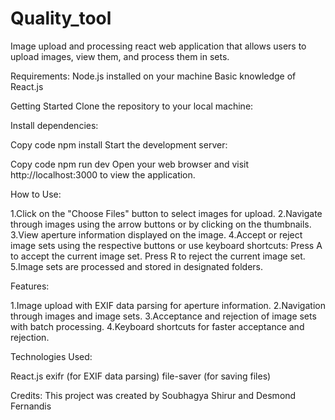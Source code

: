 # Quality_tool
Image upload and processing  react web application that allows users to upload images, view them, and process them in sets.


Requirements:
Node.js installed on your machine
Basic knowledge of React.js


Getting Started
Clone the repository to your local machine:


Install dependencies:


Copy code
npm install
Start the development server:


Copy code
npm run dev
Open your web browser and visit http://localhost:3000 to view the application.

How to Use:

1.Click on the "Choose Files" button to select images for upload.
2.Navigate through images using the arrow buttons or by clicking on the thumbnails.
3.View aperture information displayed on the image.
4.Accept or reject image sets using the respective buttons or use keyboard shortcuts:
     Press A to accept the current image set.
     Press R to reject the current image set.
5.Image sets are processed and stored in designated folders.


Features:

1.Image upload with EXIF data parsing for aperture information.
2.Navigation through images and image sets.
3.Acceptance and rejection of image sets with batch processing.
4.Keyboard shortcuts for faster acceptance and rejection.


Technologies Used:

React.js
exifr (for EXIF data parsing)
file-saver (for saving files)


Credits:
This project was created by Soubhagya Shirur and Desmond Fernandis

